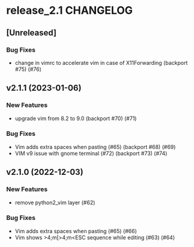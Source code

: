 # release_2.1 CHANGELOG

## [Unreleased]

### Bug Fixes

- change in vimrc to accelerate vim in case of X11Forwarding (backport #75) (#76)

## v2.1.1 (2023-01-06)

### New Features

- upgrade vim from 8.2 to 9.0 (backport #70) (#71)

### Bug Fixes

- Vim adds extra spaces when pasting (#65) (backport #68) (#69)
- VIM v9 issue with gnome terminal (#72) (backport #73) (#74)

## v2.1.0 (2022-12-03)

### New Features

- remove python2_vim layer (#62)

### Bug Fixes

- Vim adds extra spaces when pasting (#65) (#66)
- Vim shows >4;m<ESC>[>4;m<ESC sequence while editing (#63) (#64)



